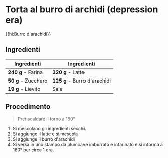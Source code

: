 # Torta al burro di archidi (depression era)

{{hi:Burro d'arachidi}}

## Ingredienti

| Ingredienti                  | Ingredienti             |
| ---------------------------- | ----------------------- |
| **240 g** - Farina | **320 g** - Latte |
| **50 g** - Zucchero | **125 g** - Burro d'arachidi |
| **19 g** - Lievito | Sale |

## Procedimento

> Preriscaldare il forno a 160°

1. Si mescolano gli ingredienti secchi.
1. Si aggiunge il latte e si mescola
1. Si aggiunge il burro d'arachidi
1. Si versa in uno stampo da plumcake imburrato e infarinato e si informa a 160° per circa 1 ora.
